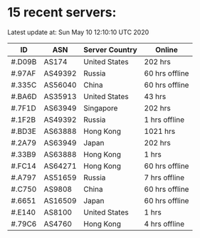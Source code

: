 # 15 recent servers:

Latest update at: Sun May 10 12:10:10 UTC 2020

| ID | ASN | Server Country | Online |
| -- | --- | -------------- | ------ |
| #.D09B | AS174 | United States | 202 hrs |
| #.97AF | AS49392 | Russia | 60 hrs offline |
| #.335C | AS56040 | China | 60 hrs offline |
| #.BA6D | AS35913 | United States | 43 hrs |
| #.7F1D | AS63949 | Singapore | 202 hrs |
| #.1F2B | AS49392 | Russia | 1 hrs offline |
| #.BD3E | AS63888 | Hong Kong | 1021 hrs |
| #.2A79 | AS63949 | Japan | 202 hrs |
| #.33B9 | AS63888 | Hong Kong | 1 hrs |
| #.FC14 | AS64271 | Hong Kong | 60 hrs offline |
| #.A797 | AS51659 | Russia | 7 hrs offline |
| #.C750 | AS9808 | China | 60 hrs offline |
| #.6651 | AS16509 | Japan | 60 hrs offline |
| #.E140 | AS8100 | United States | 1 hrs |
| #.79C6 | AS4760 | Hong Kong | 4 hrs offline |

